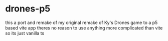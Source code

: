 # drones-p5

this a port and remake of my original remake of Ky's Drones game to a p5 based vite app
theres no reason to use anything more complicated than vite so its just vanilla ts